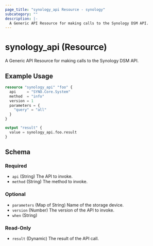 ```yaml
---
page_title: "synology_api Resource - synology"
subcategory: ""
description: |-
  A Generic API Resource for making calls to the Synology DSM API.
---
```


# synology_api (Resource)


A Generic API Resource for making calls to the Synology DSM API.

## Example Usage

```terraform
resource "synology_api" "foo" {
  api     = "SYNO.Core.System"
  method  = "info"
  version = 1
  parameters = {
    "query" = "all"
  }
}

output "result" {
  value = synology_api.foo.result
}
```

<!-- schema generated by tfplugindocs -->
## Schema

### Required

- `api` (String) The API to invoke.
- `method` (String) The method to invoke.

### Optional

- `parameters` (Map of String) Name of the storage device.
- `version` (Number) The version of the API to invoke.
- `when` (String)

### Read-Only

- `result` (Dynamic) The result of the API call.